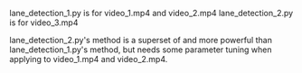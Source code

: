 lane_detection_1.py is for video_1.mp4 and video_2.mp4
lane_detection_2.py is for video_3.mp4

lane_detection_2.py's method is a superset of and more powerful than lane_detection_1.py's method, but needs
some parameter tuning when applying to video_1.mp4 and video_2.mp4.
